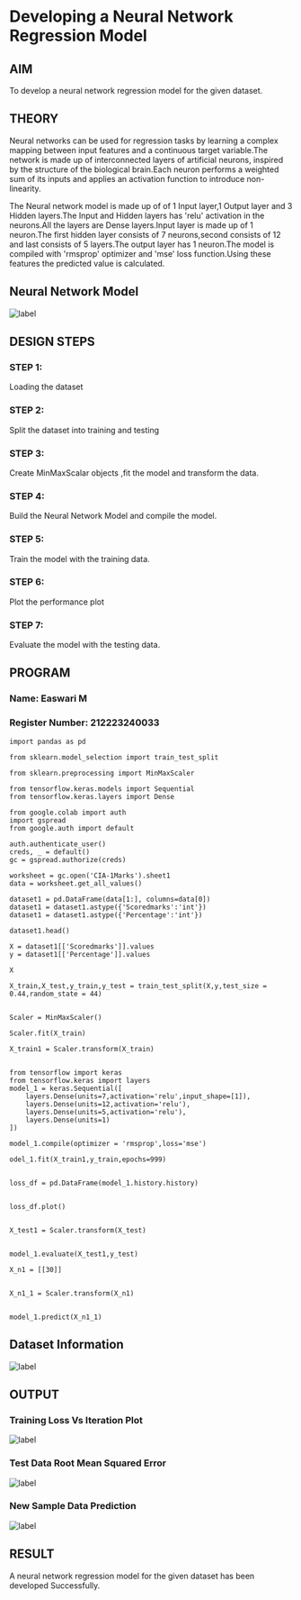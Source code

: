 # Developing a Neural Network Regression Model

## AIM

To develop a neural network regression model for the given dataset.

## THEORY

Neural networks can be used for regression tasks by learning a complex mapping between input features and a continuous target variable.The network is made up of interconnected layers of artificial neurons, inspired by the structure of the biological brain.Each neuron performs a weighted sum of its inputs and applies an activation function to introduce non-linearity.

 The Neural network model is made up of of 1 Input layer,1 Output layer and 3 Hidden layers.The Input and Hidden layers has 'relu' activation in the neurons.All the layers are Dense layers.Input layer is made up of 1 neuron.The first hidden layer consists of 7 neurons,second consists of 12 and last consists of 5 layers.The output layer has 1 neuron.The model is compiled with 'rmsprop' optimizer and 'mse' loss function.Using these features the predicted value is calculated.

## Neural Network Model

![label](model_1.jpg)

## DESIGN STEPS

### STEP 1:

Loading the dataset

### STEP 2:

Split the dataset into training and testing

### STEP 3:

Create MinMaxScalar objects ,fit the model and transform the data.

### STEP 4:

Build the Neural Network Model and compile the model.

### STEP 5:

Train the model with the training data.

### STEP 6:

Plot the performance plot

### STEP 7:

Evaluate the model with the testing data.

## PROGRAM
### Name: Easwari M
### Register Number: 212223240033
```
import pandas as pd

from sklearn.model_selection import train_test_split

from sklearn.preprocessing import MinMaxScaler

from tensorflow.keras.models import Sequential
from tensorflow.keras.layers import Dense

from google.colab import auth
import gspread
from google.auth import default

auth.authenticate_user()
creds, _ = default()
gc = gspread.authorize(creds)

worksheet = gc.open('CIA-1Marks').sheet1
data = worksheet.get_all_values()

dataset1 = pd.DataFrame(data[1:], columns=data[0])
dataset1 = dataset1.astype({'Scoredmarks':'int'})
dataset1 = dataset1.astype({'Percentage':'int'})

dataset1.head()

X = dataset1[['Scoredmarks']].values
y = dataset1[['Percentage']].values

X

X_train,X_test,y_train,y_test = train_test_split(X,y,test_size = 0.44,random_state = 44)


Scaler = MinMaxScaler()

Scaler.fit(X_train)

X_train1 = Scaler.transform(X_train)


from tensorflow import keras
from tensorflow.keras import layers
model_1 = keras.Sequential([
    layers.Dense(units=7,activation='relu',input_shape=[1]),
    layers.Dense(units=12,activation='relu'),
    layers.Dense(units=5,activation='relu'),
    layers.Dense(units=1)
])

model_1.compile(optimizer = 'rmsprop',loss='mse')

odel_1.fit(X_train1,y_train,epochs=999)


loss_df = pd.DataFrame(model_1.history.history)


loss_df.plot()


X_test1 = Scaler.transform(X_test)


model_1.evaluate(X_test1,y_test)

X_n1 = [[30]]


X_n1_1 = Scaler.transform(X_n1)


model_1.predict(X_n1_1)

```
## Dataset Information
![label](Dataset.jpg)

## OUTPUT

### Training Loss Vs Iteration Plot

![label](Graph.jpg)

### Test Data Root Mean Squared Error

![label](Epoch.jpg)

### New Sample Data Prediction

![label](New.jpg)

## RESULT

A neural network regression model for the given dataset has been developed Successfully.
